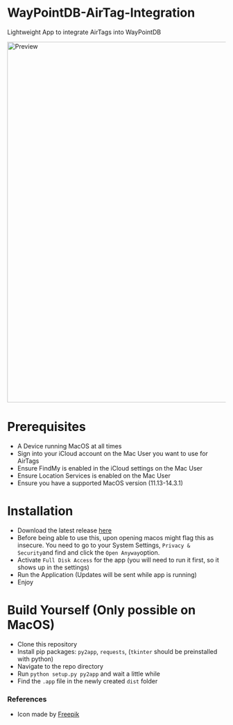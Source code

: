 # WayPointDB-AirTag-Integration
Lightweight App to integrate AirTags into WayPointDB

<img width="830" alt="Preview" src="https://github.com/user-attachments/assets/6a898ac1-19c9-41a2-a243-e676f86c64ef" />

# Prerequisites
- A Device running MacOS at all times
- Sign into your iCloud account on the Mac User you want to use for AirTags
- Ensure FindMy is enabled in the iCloud settings on the Mac User
- Ensure Location Services is enabled on the Mac User
- Ensure you have a supported MacOS version (11.13-14.3.1)

# Installation
- Download the latest release [here](https://github.com/yniverz/WayPointDB-AirTag-Integration/releases/tag/1.0.0)
- Before being able to use this, upon opening macos might flag this as insecure. You need to go to your System Settings, `Privacy & Security`and find and click the `Open Anyway`option.
- Activate `Full Disk Access` for the app (you will need to run it first, so it shows up in the settings)
- Run the Application (Updates will be sent while app is running)
- Enjoy

# Build Yourself (Only possible on MacOS)
- Clone this repository
- Install pip packages: `py2app`, `requests`, (`tkinter` should be preinstalled with python)
- Navigate to the repo directory
- Run `python setup.py py2app` and wait a little while
- Find the `.app` file in the newly created `dist` folder


### References
- Icon made by [Freepik](https://www.flaticon.com/authors/freepik)

